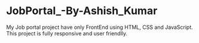 # JobPortal_-By-Ashish_Kumar
My Job portal project have only FrontEnd using HTML, CSS and JavaScript. This project is fully responsive and user friendlly.
